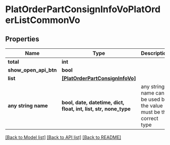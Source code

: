 # PlatOrderPartConsignInfoVoPlatOrderListCommonVo


## Properties
Name | Type | Description | Notes
------------ | ------------- | ------------- | -------------
**total** | **int** |  | [optional] 
**show_open_api_btn** | **bool** |  | [optional] 
**list** | [**[PlatOrderPartConsignInfoVo]**](PlatOrderPartConsignInfoVo.md) |  | [optional] 
**any string name** | **bool, date, datetime, dict, float, int, list, str, none_type** | any string name can be used but the value must be the correct type | [optional]

[[Back to Model list]](../README.md#documentation-for-models) [[Back to API list]](../README.md#documentation-for-api-endpoints) [[Back to README]](../README.md)


